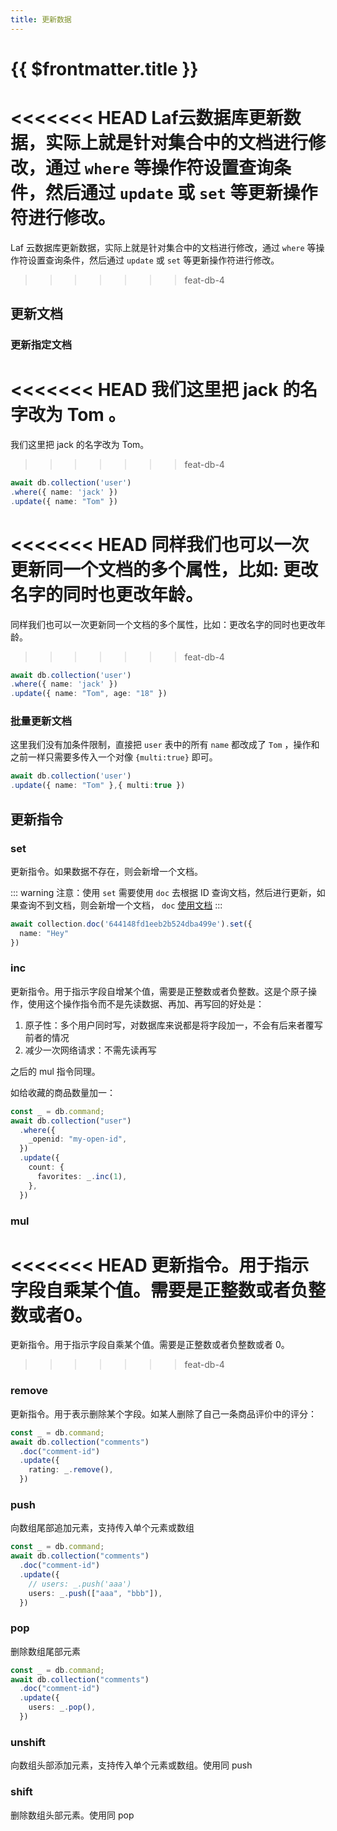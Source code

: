 ```yaml
---
title: 更新数据
---
```


# {{ $frontmatter.title }}

<<<<<<< HEAD
Laf云数据库更新数据，实际上就是针对集合中的文档进行修改，通过 `where` 等操作符设置查询条件，然后通过 `update` 或 `set` 等更新操作符进行修改。
=======
Laf 云数据库更新数据，实际上就是针对集合中的文档进行修改，通过 `where` 等操作符设置查询条件，然后通过 `update` 或 `set` 等更新操作符进行修改。
>>>>>>> feat-db-4

## 更新文档

### 更新指定文档

<<<<<<< HEAD
我们这里把 jack 的名字改为 Tom 。
=======
我们这里把 jack 的名字改为 Tom。
>>>>>>> feat-db-4

```typescript
await db.collection('user')
.where({ name: 'jack' })
.update({ name: "Tom" })
```

<<<<<<< HEAD
同样我们也可以一次更新同一个文档的多个属性，比如: 更改名字的同时也更改年龄。
=======
同样我们也可以一次更新同一个文档的多个属性，比如：更改名字的同时也更改年龄。
>>>>>>> feat-db-4

```typescript
await db.collection('user')
.where({ name: 'jack' })
.update({ name: "Tom", age: "18" })
```

### 批量更新文档

这里我们没有加条件限制，直接把 `user` 表中的所有 `name` 都改成了 `Tom` ，操作和之前一样只需要多传入一个对像 `{multi:true}` 即可。

```typescript
await db.collection('user')
.update({ name: "Tom" },{ multi:true })
```

## 更新指令

### set

更新指令。如果数据不存在，则会新增一个文档。

::: warning
注意：使用 `set` 需要使用 `doc` 去根据 ID 查询文档，然后进行更新，如果查询不到文档，则会新增一个文档，
`doc` [使用文档](/guide/db/find.html#根据id查询数据)
:::

```typescript
await collection.doc('644148fd1eeb2b524dba499e').set({
  name: "Hey"
})
```

### inc

更新指令。用于指示字段自增某个值，需要是正整数或者负整数。这是个原子操作，使用这个操作指令而不是先读数据、再加、再写回的好处是：

1. 原子性：多个用户同时写，对数据库来说都是将字段加一，不会有后来者覆写前者的情况
2. 减少一次网络请求：不需先读再写

之后的 mul 指令同理。

如给收藏的商品数量加一：

```typescript
const _ = db.command;
await db.collection("user")
  .where({
    _openid: "my-open-id",
  })
  .update({
    count: {
      favorites: _.inc(1),
    },
  })
```

### mul

<<<<<<< HEAD
更新指令。用于指示字段自乘某个值。需要是正整数或者负整数或者0。
=======
更新指令。用于指示字段自乘某个值。需要是正整数或者负整数或者 0。
>>>>>>> feat-db-4

### remove

更新指令。用于表示删除某个字段。如某人删除了自己一条商品评价中的评分：

```typescript
const _ = db.command;
await db.collection("comments")
  .doc("comment-id")
  .update({
    rating: _.remove(),
  })
```

### push

向数组尾部追加元素，支持传入单个元素或数组

```typescript
const _ = db.command;
await db.collection("comments")
  .doc("comment-id")
  .update({
    // users: _.push('aaa')
    users: _.push(["aaa", "bbb"]),
  })
```

### pop

删除数组尾部元素

```typescript
const _ = db.command;
await db.collection("comments")
  .doc("comment-id")
  .update({
    users: _.pop(),
  })
```

### unshift

向数组头部添加元素，支持传入单个元素或数组。使用同 push

### shift

删除数组头部元素。使用同 pop
